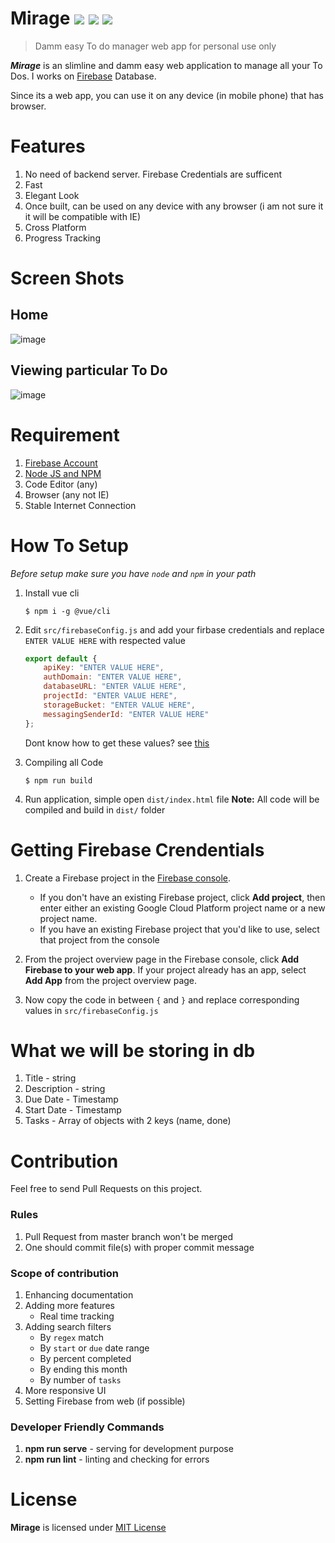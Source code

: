 # Mirage ![](https://img.shields.io/badge/Version-0.1.0b1-orange.svg?longCache=true&style=popout-square) ![](https://img.shields.io/badge/Production%20Status-Stable%2FBeta-green.svg?longCache=true&style=popout-square) ![](https://img.shields.io/badge/Platform-Cross%20Platform-blue.svg?longCache=true&style=popout-square)
> Damm easy To do manager web app for personal use only

**_Mirage_** is an slimline and damm easy web application to manage all your To Dos. I works on [Firebase](https://firebase.google.com) Database. 

Since its a web app, you can use it on any device (in mobile phone) that has browser.

# Features
1. No need of backend server. Firebase Credentials are sufficent
2. Fast
3. Elegant Look
4. Once built, can be used on any device with any browser (i am not sure it it will be compatible with IE)
5. Cross Platform
6. Progress Tracking

# Screen Shots
## Home
![image](https://user-images.githubusercontent.com/28386721/46574499-f3be3480-c9c1-11e8-838f-30b121d4c780.png)
## Viewing particular To Do
![image](https://user-images.githubusercontent.com/28386721/46574507-08023180-c9c2-11e8-9f73-8527146a3f88.png)

# Requirement
1. [Firebase Account](https://firebase.google.com/)
2. [Node JS and NPM](https://nodejs.org)
3. Code Editor (any)
4. Browser (any not IE)
5. Stable Internet Connection

# How To Setup
_Before setup make sure you have `node` and `npm` in your path_
1. Install vue cli
   ```
   $ npm i -g @vue/cli
   ```
2. Edit `src/firebaseConfig.js` and add your firbase credentials and replace `ENTER VALUE HERE` with respected value
    ```js
    export default {
        apiKey: "ENTER VALUE HERE",
        authDomain: "ENTER VALUE HERE",
        databaseURL: "ENTER VALUE HERE",
        projectId: "ENTER VALUE HERE",
        storageBucket: "ENTER VALUE HERE",
        messagingSenderId: "ENTER VALUE HERE"
    };
    ```
    Dont know how to get these values? see [this](#getting-firebase-crendentials)

2. Compiling all Code
    ```
    $ npm run build
    ```
3. Run application, simple open `dist/index.html` file
**Note:** All code will be compiled and build in `dist/` folder

# Getting Firebase Crendentials
1. Create a Firebase project in the [Firebase console](https://console.firebase.google.com/).

    + If you don't have an existing Firebase project, click **Add project**, then enter either an existing Google Cloud Platform project name or a new project name.
    + If you have an existing Firebase project that you'd like to use, select that project from the console
2. From the project overview page in the Firebase console, click **Add Firebase to your web app**. If your project already has an app, select **Add App** from the project overview page.
3. Now copy the code in between `{` and `}` and replace corresponding values in `src/firebaseConfig.js`

# What we will be storing in db
1. Title - string
2. Description - string
3. Due Date - Timestamp
4. Start Date - Timestamp
5. Tasks - Array of objects with 2 keys (name, done)

# Contribution
Feel free to send Pull Requests on this project.

### Rules
1. Pull Request from master branch won't be merged
2. One should commit file(s) with proper commit message

### Scope of contribution
1. Enhancing documentation
2. Adding more features
    + Real time tracking
3. Adding search filters
    + By `regex` match
    + By `start` or `due` date range
    + By percent completed
    + By ending this month
    + By number of `tasks`
4. More responsive UI
5. Setting Firebase from web (if possible)


### Developer Friendly Commands
1. **npm run serve** - serving for development purpose
2. **npm run lint** - linting and checking for errors

# License
**Mirage** is licensed under [MIT License](https://github.com/tbhaxor/mirage/blob/master/LICENSE)
